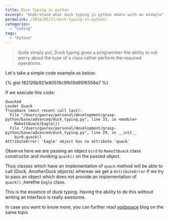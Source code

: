```yaml
---
title: Duck Typing in python
excerpt: "Understand what duck typing in python means with an example"
permalink: /2018/05/27/duck-typing-in-python/
categories:
  - "Coding"
tags:
  - "Python"
---
```


> Quite simply put, Duck typing gives a programmer the ability to not worry about the type of a
> class rather perform the required operations.

Let's take a simple code example as below:

{% gist f82126b921e80519c9fb19d95f6556e7 %}

If we execute this code:

```text
Quacked
Louder Quack
Traceback (most recent call last):
  File "/Users/gaurav/personal/development/grasp-python/base/advanced/duck_typing.py", line 33, in <module>
    MakeItQuack(Eagle())
  File "/Users/gaurav/personal/development/grasp-python/base/advanced/duck_typing.py", line 29, in __init__
    bird.quack()
AttributeError: 'Eagle' object has no attribute 'quack'
```

Observe here we are passing an object `bird` to `MakeItQuack` class constructor and invoking
`quack()` on the passed object.

Thus classes which have an implementation of `quack` method will be able to call _(Duck, AnotherDuck
objects)_ whereas we get a `AttributeError` if we try to pass an object which does not provide an
implementation of `quack()`&nbsp;,herethe `Eagle` class.

This is the essence of duck typing. Having the ability to do this without writing an Interface is
really awesome.

In case you want to know more, you can further read
[voidspace](http://www.voidspace.org.uk/python/articles/duck_typing.shtml[/embed) blog on the same
topic
